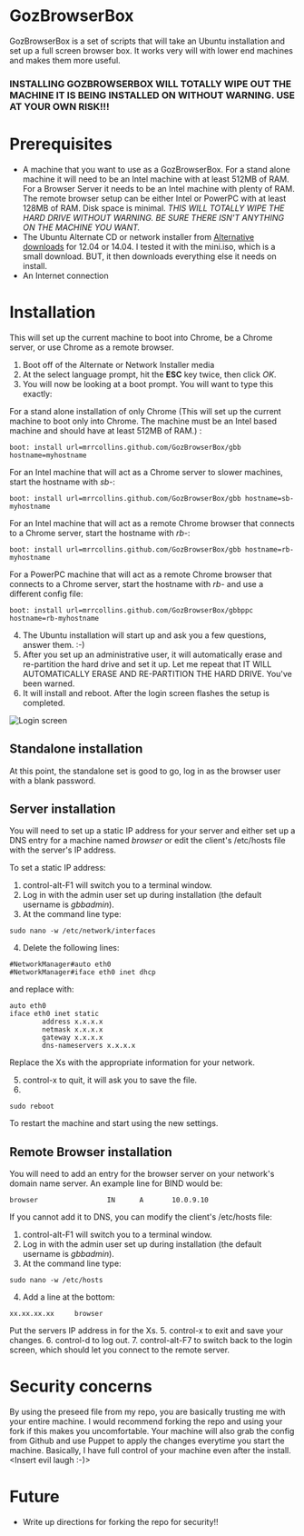 # GozBrowserBox

GozBrowserBox is a set of scripts that will take an Ubuntu installation and set up a full screen browser box. It works very will with lower end machines and makes them more useful.

### INSTALLING GOZBROWSERBOX WILL TOTALLY WIPE OUT THE MACHINE IT IS BEING INSTALLED ON WITHOUT WARNING. USE AT YOUR OWN RISK!!!

# Prerequisites

* A machine that you want to use as a GozBrowserBox. For a stand alone machine it will need to be an Intel machine with at least 512MB of RAM. For a Browser Server it needs to be an Intel machine with plenty of RAM. The remote browser setup can be either Intel or PowerPC with at least 128MB of RAM. Disk space is minimal. *THIS WILL TOTALLY WIPE THE HARD DRIVE WITHOUT WARNING. BE SURE THERE ISN'T ANYTHING ON THE MACHINE YOU WANT.*
* The Ubuntu Alternate CD or network installer from [Alternative downloads](http://www.ubuntu.com/download/desktop/alternative-downloads) for 12.04 or 14.04. I tested it with the mini.iso, which is a small download. BUT, it then downloads everything else it needs on install.
* An Internet connection


# Installation

This will set up the current machine to boot into Chrome, be a Chrome server, or use Chrome as a remote browser.

1. Boot off of the Alternate or Network Installer media
2. At the select language prompt, hit the **ESC** key twice, then click *OK*.
3. You will now be looking at a boot prompt. You will want to type this exactly:

For a stand alone installation of only Chrome (This will set up the current machine to boot only into Chrome. The machine must be an Intel based machine and should have at least 512MB of RAM.) :
```
boot: install url=mrrcollins.github.com/GozBrowserBox/gbb hostname=myhostname
```
 
For an Intel machine that will act as a Chrome server to slower machines, start the hostname with *sb-*:
```
boot: install url=mrrcollins.github.com/GozBrowserBox/gbb hostname=sb-myhostname
```

For an Intel machine that will act as a remote Chrome browser that connects to a Chrome server, start the hostname with *rb-*:
```
boot: install url=mrrcollins.github.com/GozBrowserBox/gbb hostname=rb-myhostname
```

For a PowerPC machine that will act as a remote Chrome browser that connects to a Chrome server, start the hostname with *rb-* and use a different config file:
```
boot: install url=mrrcollins.github.com/GozBrowserBox/gbbppc hostname=rb-myhostname
```

4. The Ubuntu installation will start up and ask you a few questions, answer them. :-)
5. After you set up an administrative user, it will automatically erase and re-partition the hard drive and set it up. Let me repeat that IT WILL AUTOMATICALLY ERASE AND RE-PARTITION THE HARD DRIVE. You've been warned.
6. It will install and reboot. After the login screen flashes the setup is completed.

![Login screen](http://mrrcollins.github.com/GozBrowserBox/loginscreen.jpg?raw=true)

## Standalone installation

At this point, the standalone set is good to go, log in as the browser user with a blank password.

## Server installation

You will need to set up a static IP address for your server and either set up a DNS entry for a machine named *browser* or edit the client's /etc/hosts file with the server's IP address. 

To set a static IP address:
1. control-alt-F1 will switch you to a terminal window.
2. Log in with the admin user set up during installation (the default username is *gbbadmin*).
3. At the command line type:
```
sudo nano -w /etc/network/interfaces
```
4. Delete the following lines:
```
#NetworkManager#auto eth0
#NetworkManager#iface eth0 inet dhcp
```
and replace with:
```
auto eth0
iface eth0 inet static
        address x.x.x.x
        netmask x.x.x.x
        gateway x.x.x.x
        dns-nameservers x.x.x.x
```
Replace the Xs with the appropriate information for your network.

5. control-x to quit, it will ask you to save the file.
6. 
```
sudo reboot
```
To restart the machine and start using the new settings.

## Remote Browser installation
You will need to add an entry for the browser server on your network's domain name server. An example line for BIND would be:
```
browser                 IN      A       10.0.9.10
```

If you cannot add it to DNS, you can modify the client's /etc/hosts file:

1. control-alt-F1 will switch you to a terminal window.
2. Log in with the admin user set up during installation (the default username is *gbbadmin*).
3. At the command line type:
```
sudo nano -w /etc/hosts
```
4. Add a line at the bottom:
```
xx.xx.xx.xx     browser
```
Put the servers IP address in for the Xs.
5. control-x to exit and save your changes.
6. control-d to log out.
7. control-alt-F7 to switch back to the login screen, which should let you connect to the remote server.

# Security concerns
 
By using the preseed file from my repo, you are basically trusting me with your entire machine. I would recommend forking the repo and using your fork if this makes you uncomfortable. Your machine will also grab the config from Github and use Puppet to apply the changes everytime you start the machine. Basically, I have full control of your machine even after the install. &lt;Insert evil laugh :-)&gt;

# Future

* Write up directions for forking the repo for security!!
